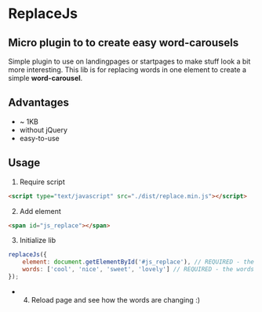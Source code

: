 # ReplaceJs

## Micro plugin to to create easy word-carousels

Simple plugin to use on landingpages or startpages to make stuff look a bit more interesting. 
This lib is for replacing words in one element to create a simple **word-carousel**.

## Advantages

* ~ 1KB
* without jQuery 
* easy-to-use

## Usage

1. Require script

```html
<script type="text/javascript" src="./dist/replace.min.js"></script>
```

2. Add element

```html
<span id="js_replace"></span>
```

3. Initialize lib

```javascript
replaceJs({
    element: document.getElementById('#js_replace'), // REQUIRED - the element from which the text value should change
    words: ['cool', 'nice', 'sweet', 'lovely'] // REQUIRED - the words that should carousel through
});
```

* 4. Reload page and see how the words are changing :)